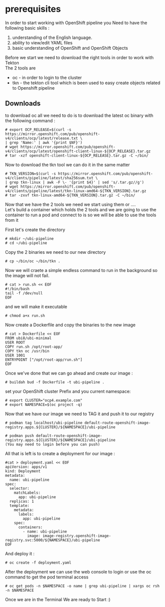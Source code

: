 # prerequisites

In order to start working with OpenShift pipeline you Need to have the following basic skills :

  1. understanding of the English language.
  2. ability to view/edit YAML files
  3. basic understanding of OpenShift and OpenShift Objects
   

Before we start we need to download the right tools in order to work with Tekton  
The 2 tools are
  - oc - in order to login to the cluster
  - tkn - the tekton cli tool which is been used to easy create objects related to Openshift pipeline

## Downloads
  to download oc all we need to do is to download the latest oc binary with the following command :

    # export OCP_RELEASE=$(curl -s https://mirror.openshift.com/pub/openshift-v4/clients/ocp/latest/release.txt \
    | grep 'Name:' | awk '{print $NF}')
    # wget https://mirror.openshift.com/pub/openshift-v4/clients/ocp/latest/openshift-client-linux-${OCP_RELEASE}.tar.gz
    # tar -xzf openshift-client-linux-${OCP_RELEASE}.tar.gz -C ~/bin/

Now to download the tkn tool we can do it in the same matter

    # TKN_VERSION=$(curl -s https://mirror.openshift.com/pub/openshift-v4/clients/pipeline/latest/sha256sum.txt \
    | grep tkn-linux | awk -F \- '{print $4}' | sed 's/.tar.gz//g')
    # wget https://mirror.openshift.com/pub/openshift-v4/clients/pipeline/latest/tkn-linux-amd64-${TKN_VERSION}.tar.gz
    # tar -zxvf tkn-linux-amd64-${TKN_VERSION}.tar.gz -C ~/bin/

Now that we have the 2 tools we need we start using them or ....  
Let's build a container which holds the 2 tools and we are going to use the container to run a pod and connect to is so we will be able to use the tools from it 

First let's create the directory

    # mkdir ~/ubi-pipeline
    # cd ~/ubi-pipeline

Copy the 2 binaries we need to our new directory

    # cp ~/bin/oc ~/bin/tkn .

Now we will craete a simple endless command to run in the background so the image will not fail.

    # cat > run.sh << EOF
    #!/bin/bash
    tail -f /dev/null
    EOF

and we will make it executable 

    # chmod a+x run.sh

Now create a Dockerfile and copy the binaries to the new image

    # cat > Dockerfile << EOF
    FROM ubi8/ubi-minimal
    USER ROOT
    COPY run.sh /opt/root-app/
    COPY tkn oc /usr/bin
    USER 1001
    ENTRYPOINT ["/opt/root-app/run.sh"]
    EOF

Once we've done that we can go ahead and create our image :

    # buildah bud -f Dockerfile -t ubi-pipeline .

set your OpenShift cluster Prefix and you current namespace:

    # export CLUSTER="ocp4.example.com"
    # export NAMESPACE=$(oc project -q)

Now that we have our image we need to TAG it and push it to our registry

    # podman tag localhost/ubi-pipeline default-route-openshift-image-registry.apps.${CLUSTER}/${NAMESPACE}/ubi-pipeline

    # podman push default-route-openshift-image-registry.apps.${CLUSTER}/${NAMESPACE}/ubi-pipeline
    (You may need to login before you can push)

All that is left is to create a deployment for our image :

    #cat > deployment.yaml << EOF
    apiVersion: apps/v1
    kind: Deployment
    metadata:
      name: ubi-pipeline
    spec:
      selector:
        matchLabels:
          app: ubi-pipeline
      replicas: 1
      template:
        metadata:
          labels:
            app: ubi-pipeline
        spec:
          containers:
            - name: ubi-pipeline
              image: image-registry.openshift-image-registry.svc:5000/${NAMESPACE}/ubi-pipeline
    EOF

And deploy it :

    # oc create -f deployment.yaml

After the deployment we can use the web console to login or use the oc command to get the pod terminal access

    # oc get pods -n $NAMESPACE -o name | grep ubi-pipeline | xargs oc rsh -n $NAMESPACE

Once we are in the Terminal We are ready to Start :)